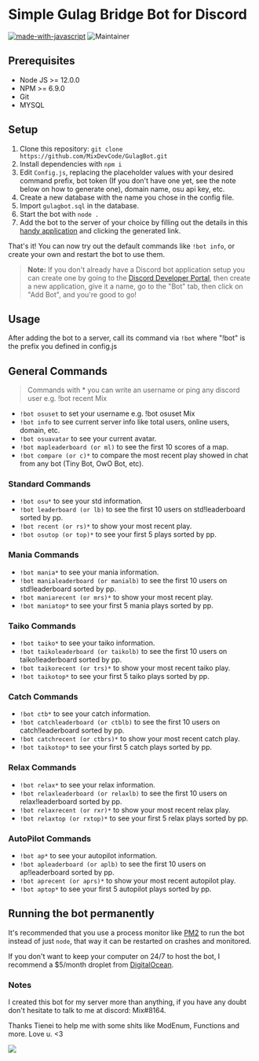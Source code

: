 # Simple Gulag Bridge Bot for Discord
[![made-with-javascript](https://img.shields.io/badge/Made%20with-JavaScript-1f425f.svg)](https://www.javascript.com)
![Maintainer](https://img.shields.io/badge/maintainer-Mix-blue)

## Prerequisites
 * Node JS >= 12.0.0
 * NPM >= 6.9.0
 * Git
 * MYSQL
 
## Setup
1. Clone this repository: `git clone https://github.com/MixDevCode/GulagBot.git`
2. Install dependencies with `npm i`
3. Edit `Config.js`, replacing the placeholder values with your desired command prefix, bot token (If you 
   don't have one yet, see the note below on how to generate one), domain name, osu api key, etc.
4. Create a new database with the name you chose in the config file.
5. Import `gulagbot.sql` in the database.
6. Start the bot with `node .`
7. Add the bot to the server of your choice by filling out the details in this 
   [handy application](https://discordapi.com/permissions.html#7168) and clicking the generated link.

That's it! You can now try out the default commands like `!bot info`, or create your own and restart the bot to use them.

>**Note:**
> If you don't already have a Discord bot application setup you can create one by going to the 
> [Discord Developer Portal](https://discord.com/developers/applications/me), then create a new application, give it a 
> name, go to the "Bot" tab, then click on "Add Bot", and you're good to go!


## Usage
After adding the bot to a server, call its command via `!bot` where "!bot" is the prefix you defined in config.js

## General Commands
> Commands with * you can write an username or ping any discord user e.g. !bot recent Mix

* `!bot osuset` to set your username e.g. !bot osuset Mix
* `!bot info` to see current server info like total users, online users, domain, etc.
* `!bot osuavatar` to see your current avatar.
* `!bot mapleaderboard (or ml)` to see the first 10 scores of a map.
* `!bot compare (or c)*` to compare the most recent play showed in chat from any bot (Tiny Bot, OwO Bot, etc).

### Standard Commands
* `!bot osu*` to see your std information.
* `!bot leaderboard (or lb)` to see the first 10 users on std!leaderboard sorted by pp.
* `!bot recent (or rs)*` to show your most recent play.
* `!bot osutop (or top)*` to see your first 5 plays sorted by pp.

### Mania Commands
* `!bot mania*` to see your mania information.
* `!bot manialeaderboard (or manialb)` to see the first 10 users on std!leaderboard sorted by pp.
* `!bot maniarecent (or mrs)*` to show your most recent play.
* `!bot maniatop*` to see your first 5 mania plays sorted by pp.

### Taiko Commands
* `!bot taiko*` to see your taiko information.
* `!bot taikoleaderboard (or taikolb)` to see the first 10 users on taiko!leaderboard sorted by pp.
* `!bot taikorecent (or trs)*` to show your most recent taiko play.
* `!bot taikotop*` to see your first 5 taiko plays sorted by pp.

### Catch Commands
* `!bot ctb*` to see your catch information.
* `!bot catchleaderboard (or ctblb)` to see the first 10 users on catch!leaderboard sorted by pp.
* `!bot catchrecent (or ctbrs)*` to show your most recent catch play.
* `!bot taikotop*` to see your first 5 catch plays sorted by pp.

### Relax Commands
* `!bot relax*` to see your relax information.
* `!bot relaxleaderboard (or relaxlb)` to see the first 10 users on relax!leaderboard sorted by pp.
* `!bot relaxrecent (or rxr)*` to show your most recent relax play.
* `!bot relaxtop (or rxtop)*` to see your first 5 relax plays sorted by pp.

### AutoPilot Commands
* `!bot ap*` to see your autopilot information.
* `!bot apleaderboard (or aplb)` to see the first 10 users on ap!leaderboard sorted by pp.
* `!bot aprecent (or aprs)*` to show your most recent autopilot play.
* `!bot aptop*` to see your first 5 autopilot plays sorted by pp.

## Running the bot permanently
It's recommended that you use a process monitor like [PM2](https://pm2.keymetrics.io/) to run the bot instead of 
just `node`, that way it can be restarted on crashes and monitored.

If you don't want to keep your computer on 24/7 to host the bot, I recommend a $5/month droplet from 
[DigitalOcean](https://m.do.co/c/b96f8bd70573).


### Notes
I created this bot for my server more than anything, if you have any doubt don't hesitate to talk to me at discord: Mix#8164.

Thanks Tienei to help me with some shits like ModEnum, Functions and more. Love u. <3

<img src="https://cdn.discordapp.com/attachments/879092238964101150/948843509685841950/unknown.png"></img>
